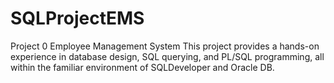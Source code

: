 # SQLProjectEMS
Project 0 Employee Management System 
This project provides a  hands-on experience in database design, SQL querying, and PL/SQL programming, all within the familiar environment of SQLDeveloper and Oracle DB. 
